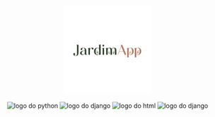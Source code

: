 <p align="center">
  <img src="imagens/logo.png" alt="logo do python" width="200px">
</p>

<p align="center">
  <img src="https://images.icon-icons.com/112/PNG/512/python_18894.png" alt="logo do python" width="45px">
  <img src="https://images.icon-icons.com/2107/PNG/96/file_type_django_icon_130645.png" alt="logo do django" width="45px">
  <img src="https://images.icon-icons.com/2790/PNG/96/html_filetype_icon_177535.png" alt="logo do html" width="45px">
  <img src="https://images.icon-icons.com/2790/PNG/96/css_filetype_icon_177544.png" alt="logo do django" width="45px">
</p>



